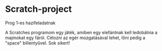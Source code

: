 # Scratch-project
Prog 1-es hazifeladatnak

A Scratches programom egy játék, amiben egy elefántnak kell ledobálnia a majmokat egy fáról.
Célozni az egér mozgatásával lehet, lőni pedig a "space" billentyűvel.
Sok sikert!
